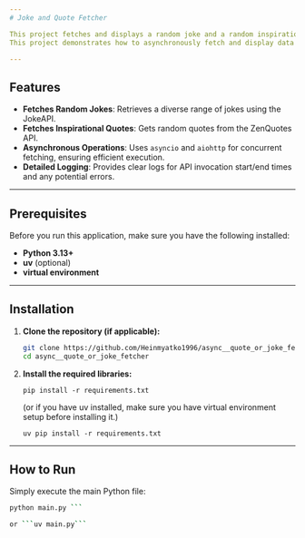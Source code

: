```yaml
---
# Joke and Quote Fetcher

This project fetches and displays a random joke and a random inspirational quote using asynchronous programming in Python. It leverages the `jokeapi` library for jokes and the ZenQuotes API for quotes.
This project demonstrates how to asynchronously fetch and display data from multiple external APIs using Python. While the current example uses a joke and quote API, the underlying principles and patterns are directly applicable to building scalable data ingestion pipelines for **Big Data Engineering** scenarios.

---
```

## Features

* **Fetches Random Jokes**: Retrieves a diverse range of jokes using the JokeAPI.
* **Fetches Inspirational Quotes**: Gets random quotes from the ZenQuotes API.
* **Asynchronous Operations**: Uses `asyncio` and `aiohttp` for concurrent fetching, ensuring efficient execution.
* **Detailed Logging**: Provides clear logs for API invocation start/end times and any potential errors.

---
## Prerequisites

Before you run this application, make sure you have the following installed:

* **Python 3.13+**
* **uv** (optional)
* **virtual environment**

---
## Installation

1.  **Clone the repository (if applicable):**
    ```bash
    git clone https://github.com/Heinmyatko1996/async__quote_or_joke_fetcher.git
    cd async__quote_or_joke_fetcher
    ```

2.  **Install the required libraries:**
    ```
    pip install -r requirements.txt
    ```
    (or if you have uv installed, make sure you have virtual environment setup before installing it.)
    ```
    uv pip install -r requirements.txt
    ```

---
## How to Run

Simply execute the main Python file:

```bash
python main.py ```

or ```uv main.py```